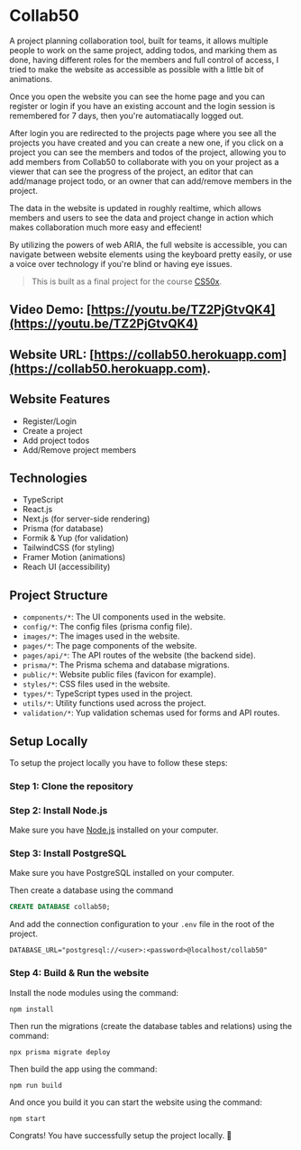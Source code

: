 # Collab50

A project planning collaboration tool, built for teams, it allows multiple people to work on the same project, adding todos, and marking them as done, having different roles for the members and full control of access, I tried to make the website as accessible as possible with a little bit of animations.

Once you open the website you can see the home page and you can register or login if you have an existing account and the login session is remembered for 7 days, then you're automatiacally logged out.

After login you are redirected to the projects page where you see all the projects you have created and you can create a new one, if you click on a project you can see the members and todos of the project, allowing you to add members from Collab50 to collaborate with you on your project as a viewer that can see the progress of the project, an editor that can add/manage project todo, or an owner that can add/remove members in the project.

The data in the website is updated in roughly realtime, which allows members and users to see the data and project change in action which makes collaboration much more easy and effecient!

By utilizing the powers of web ARIA, the full website is accessible, you can navigate between website elements using the keyboard pretty easily, or use a voice over technology if you're blind or having eye issues.

> This is built as a final project for the course [CS50x](https://cs50.harvard.edu/x).

## Video Demo: [https://youtu.be/TZ2PjGtvQK4](https://youtu.be/TZ2PjGtvQK4)

## Website URL: [https://collab50.herokuapp.com](https://collab50.herokuapp.com).

## Website Features

- Register/Login
- Create a project
- Add project todos
- Add/Remove project members

## Technologies

- TypeScript
- React.js
- Next.js (for server-side rendering)
- Prisma (for database)
- Formik & Yup (for validation)
- TailwindCSS (for styling)
- Framer Motion (animations)
- Reach UI (accessibility)

## Project Structure

- `components/*`: The UI components used in the website.
- `config/*`: The config files (prisma config file).
- `images/*`: The images used in the website.
- `pages/*`: The page components of the website.
- `pages/api/*`: The API routes of the website (the backend side).
- `prisma/*`: The Prisma schema and database migrations.
- `public/*`: Website public files (favicon for example).
- `styles/*`: CSS files used in the website.
- `types/*`: TypeScript types used in the project.
- `utils/*`: Utility functions used across the project.
- `validation/*`: Yup validation schemas used for forms and API routes.

## Setup Locally

To setup the project locally you have to follow these steps:

### Step 1: Clone the repository

### Step 2: Install Node.js

Make sure you have [Node.js](https://nodejs.org/en/) installed on your computer.

### Step 3: Install PostgreSQL

Make sure you have PostgreSQL installed on your computer.

Then create a database using the command

```sql
CREATE DATABASE collab50;
```

And add the connection configuration to your `.env` file in the root of the project.

```
DATABASE_URL="postgresql://<user>:<password>@localhost/collab50"
```

### Step 4: Build & Run the website

Install the node modules using the command:

```
npm install
```

Then run the migrations (create the database tables and relations) using the command:

```
npx prisma migrate deploy
```

Then build the app using the command:

```
npm run build
```

And once you build it you can start the website using the command:

```
npm start
```

Congrats! You have successfully setup the project locally. 🎉
